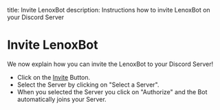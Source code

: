 title: Invite LenoxBot
description: Instructions how to invite LenoxBot on your Discord Server

# Invite LenoxBot

We now explain how you can invite the LenoxBot to your Discord Server!

* Click on the [Invite](https://lenoxbot.com/invite/) Button.
* Select the Server by clicking on "Select a Server".
* When you selected the Server you click on "Authorize" and the Bot automatically joins your Server.
